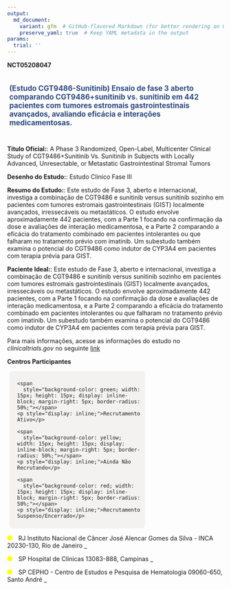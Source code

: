 ```yaml
---
output: 
  md_document:
    variant: gfm  # GitHub-flavored Markdown (for better rendering on GitHub)
    preserve_yaml: true  # Keep YAML metadata in the output
params:
  trial: ''
---
```


**NCT05208047**

<div style="padding: 5px; font-size: 1.20em; font-weight: bold; color: #2E4A7F; text-align: left; margin-bottom: 20px">

(Estudo CGT9486-Sunitinib) Ensaio de fase 3 aberto comparando
CGT9486+sunitinib vs. sunitinib em 442 pacientes com tumores estromais
gastrointestinais avançados, avaliando eficácia e interações
medicamentosas.

</div>

**Título Oficial:**: A Phase 3 Randomized, Open-Label, Multicenter
Clinical Study of CGT9486+Sunitinib Vs. Sunitinib in Subjects with
Locally Advanced, Unresectable, or Metastatic Gastrointestinal Stromal
Tumors

**Desenho do Estudo:**: Estudo Clinico Fase III

**Resumo do Estudo:**: Este estudo de Fase 3, aberto e internacional,
investiga a combinação de CGT9486 e sunitinib versus sunitinib sozinho
em pacientes com tumores estromais gastrointestinais (GIST) localmente
avançados, irressecáveis ou metastáticos. O estudo envolve
aproximadamente 442 pacientes, com a Parte 1 focando na confirmação da
dose e avaliações de interação medicamentosa, e a Parte 2 comparando a
eficácia do tratamento combinado em pacientes intolerantes ou que
falharam no tratamento prévio com imatinib. Um subestudo também examina
o potencial do CGT9486 como indutor de CYP3A4 em pacientes com terapia
prévia para GIST.

**Paciente Ideal:**: Este estudo de Fase 3, aberto e internacional,
investiga a combinação de CGT9486 e sunitinib versus sunitinib sozinho
em pacientes com tumores estromais gastrointestinais (GIST) localmente
avançados, irressecáveis ou metastáticos. O estudo envolve
aproximadamente 442 pacientes, com a Parte 1 focando na confirmação da
dose e avaliações de interação medicamentosa, e a Parte 2 comparando a
eficácia do tratamento combinado em pacientes intolerantes ou que
falharam no tratamento prévio com imatinib. Um subestudo também examina
o potencial do CGT9486 como indutor de CYP3A4 em pacientes com terapia
prévia para GIST.

Para mais informações, acesse as informações do estudo no
*clinicaltrials.gov* no seguinte
[link](https://clinicaltrials.gov/ct2/show/NCT05208047)

**Centros Participantes**

<div style="margin-bottom: 8px; margin-left: 5px; padding: 8px; max-width: 300px; background-color: #f3f2f1; border-radius: 8px;">

<div style="margin-left: 10px;">

    <span 
      style="background-color: green; width: 15px; height: 15px; display: inline-block; margin-right: 5px; border-radius: 50%;"></span>
    <p style="display: inline;">Recrutamento Ativo</p>

</div>

<div style="margin-left: 10px;">

    <span 
      style="background-color: yellow; width: 15px; height: 15px; display: inline-block; margin-right: 5px; border-radius: 50%;"></span>
    <p style="display: inline;">Ainda Não Recrutando</p>

</div>

<div style="margin-left: 10px;">

    <span 
      style="background-color: red; width: 15px; height: 15px; display: inline-block; margin-right: 5px; border-radius: 50%;"></span>
    <p style="display: inline;">Recrutamento Suspenso/Encerrado</p>

</div>

</div>

<span style="display: inline-block; width: 12px; height: 12px; border-radius: 50%; margin-right: 10px; padding-bottom: 0px; background-color: yellow;"></span>
RJ Instituto Nacional de Câncer José Alencar Gomes da Silva - INCA
20230-130, Rio de Janeiro
<span style="color: #2E4A7F; text-decoration: none; font-weight: 500; font-size: 0.8">[REPORTAR
ERRO](https://flazar.shinyapps.io/formsapp?study_nct_id=NCT05208047&location_id=LNSTITUTONACIONALDECANCERINCARIODEJANEIRO20230130BRAZIL&location_full_name=Instituto%20Nacional%20de%20C%C3%A2ncer%20Jos%C3%A9%20Alencar%20Gomes%20da%20Silva%20-%20INCA%2C%2020230-130%2C%20Rio%20de%20Janeiro&form_type=Reportar%20Erro)</span>

<span style="display: inline-block; width: 12px; height: 12px; border-radius: 50%; margin-right: 10px; padding-bottom: 0px; background-color: yellow;"></span>
SP Hospital de Clínicas 13083-888, Campinas
<span style="color: #2E4A7F; text-decoration: none; font-weight: 500; font-size: 0.8">[REPORTAR
ERRO](https://flazar.shinyapps.io/formsapp?study_nct_id=NCT05208047&location_id=HOSPITALDASCLINICASDAUNIVERSIDADEESTADUALDECAMPINASUNICAMPCAMPINAS13083888BRAZIL&location_full_name=Hospital%20de%20Cl%C3%ADnicas%2C%2013083-888%2C%20Campinas&form_type=Reportar%20Erro)</span>

<span style="display: inline-block; width: 12px; height: 12px; border-radius: 50%; margin-right: 10px; padding-bottom: 0px; background-color: yellow;"></span>
SP CEPHO - Centro de Estudos e Pesquisa de Hematologia 09060-650, Santo
André
<span style="color: #2E4A7F; text-decoration: none; font-weight: 500; font-size: 0.8">[REPORTAR
ERRO](https://flazar.shinyapps.io/formsapp?study_nct_id=NCT05208047&location_id=CEPHOCENTRODEESTUDOSEPESQUISASDEHEMATOLOGIAEONCOLOGIASAOPAULO09060650BRAZIL&location_full_name=CEPHO%20-%20Centro%20de%20Estudos%20e%20Pesquisa%20de%20Hematologia%2C%2009060-650%2C%20Santo%20Andr%C3%A9&form_type=Reportar%20Erro)</span>

